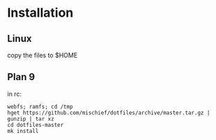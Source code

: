 # Installation

## Linux

copy the files to $HOME

## Plan 9

in rc:

    webfs; ramfs; cd /tmp
    hget https://github.com/mischief/dotfiles/archive/master.tar.gz | gunzip | tar xz
    cd dotfiles-master
    mk install

